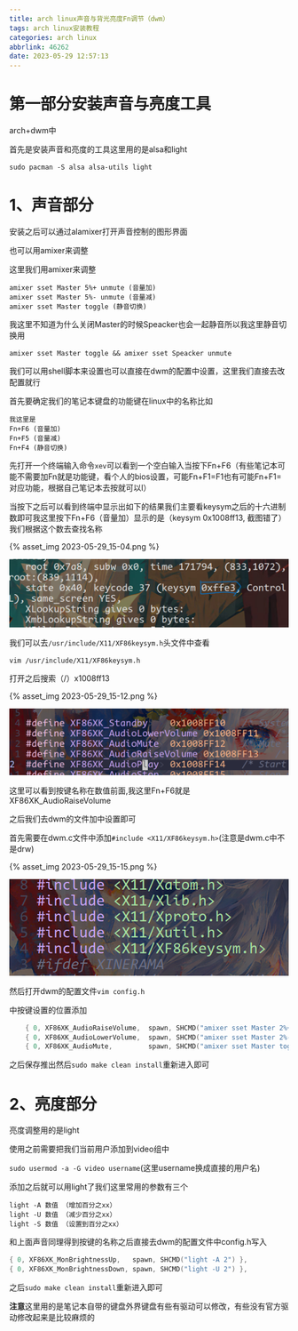 ```yaml
---
title: arch linux声音与背光亮度Fn调节（dwm）
tags: arch linux安装教程
categories: arch linux
abbrlink: 46262
date: 2023-05-29 12:57:13
---
```


# 第一部分安装声音与亮度工具

arch+dwm中

首先是安装声音和亮度的工具这里用的是alsa和light

```shell
sudo pacman -S alsa alsa-utils light
```



# 1、声音部分

安装之后可以通过alamixer打开声音控制的图形界面

也可以用amixer来调整

这里我们用amixer来调整

```shell
amixer sset Master 5%+ unmute (音量加)
amixer sset Master 5%- unmute (音量减)
amixer sset Master toggle (静音切换)
```



我这里不知道为什么关闭Master的时候Speacker也会一起静音所以我这里静音切换用

```shell
amixer sset Master toggle && amixer sset Speacker unmute
```



我们可以用shell脚本来设置也可以直接在dwm的配置中设置，这里我们直接去改配置就行

首先要确定我们的笔记本键盘的功能键在linux中的名称比如

```shell
我这里是
Fn+F6 (音量加)
Fn+F5 (音量减)
Fn+F4 (静音切换)
```



先打开一个终端输入命令`xev`可以看到一个空白输入当按下Fn+F6（有些笔记本可能不需要加Fn就是功能键，看个人的bios设置，可能Fn+F1=F1也有可能Fn+F1=对应功能，根据自己笔记本去按就可以l）

当按下之后可以看到终端中显示出如下的结果我们主要看keysym之后的十六进制数即可我这里按下Fn+F6（音量加）显示的是（keysym 0x1008ff13, 截图错了）我们根据这个数去查找名称

{% asset_img 2023-05-29_15-04.png %}

![2023-05-29_15-04](arch-linux声音与背光亮度Fn调节/2023-05-29_15-04.png)



我们可以去`/usr/include/X11/XF86keysym.h`头文件中查看

```shell
vim /usr/include/X11/XF86keysym.h

```



打开之后搜索（/）x1008ff13

{% asset_img 2023-05-29_15-12.png %}

![2023-05-29_15-12](arch-linux声音与背光亮度Fn调节/2023-05-29_15-12.png)

这里可以看到按键名称在数值前面,我这里Fn+F6就是XF86XK_AudioRaiseVolume

之后我们去dwm的文件加中设置即可

首先需要在dwm.c文件中添加`#include <X11/XF86keysym.h>`(注意是dwm.c中不是drw)

{% asset_img 2023-05-29_15-15.png %}

![2023-05-29_15-15](arch-linux声音与背光亮度Fn调节/2023-05-29_15-15.png)

然后打开dwm的配置文件`vim config.h`

中按键设置的位置添加

```c
	{ 0, XF86XK_AudioRaiseVolume,  spawn, SHCMD("amixer sset Master 2%+ unmute") },
	{ 0, XF86XK_AudioLowerVolume,  spawn, SHCMD("amixer sset Master 2%- unmute") },
	{ 0, XF86XK_AudioMute,         spawn, SHCMD("amixer sset Master toggle && amixer sset Speaker unmute") },
```

之后保存推出然后`sudo make clean install`重新进入即可



# 2、亮度部分

亮度调整用的是light

使用之前需要把我们当前用户添加到video组中

`sudo usermod -a -G video username`(这里username换成直接的用户名)

添加之后就可以用light了我们这里常用的参数有三个

```shell
light -A 数值 （增加百分之xx）
light -U 数值 （减少百分之xx）
light -S 数值 （设置到百分之xx）
```



和上面声音同理得到按键的名称之后直接去dwm的配置文件中config.h写入

```c
{ 0, XF86XK_MonBrightnessUp,   spawn, SHCMD("light -A 2") },
{ 0, XF86XK_MonBrightnessDown, spawn, SHCMD("light -U 2") },
```

之后`sudo make clean install`重新进入即可


**注意**这里用的是笔记本自带的键盘外界键盘有些有驱动可以修改，有些没有官方驱动修改起来是比较麻烦的
